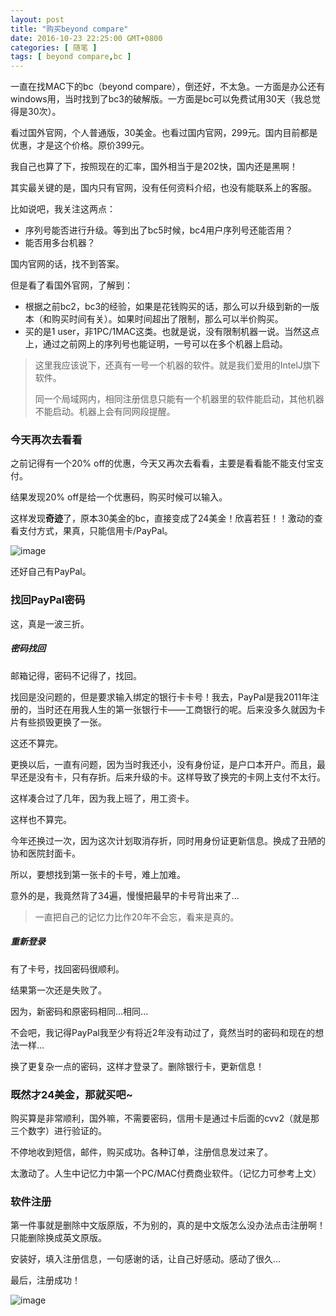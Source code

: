 ```yaml
---
layout: post
title: "购买beyond compare"
date: 2016-10-23 22:25:00 GMT+0800
categories: [ 随笔 ]
tags: [ beyond compare,bc ]
---
```


一直在找MAC下的bc（beyond compare），倒还好，不太急。一方面是办公还有windows用，当时找到了bc3的破解版。一方面是bc可以免费试用30天（我总觉得是30次）。

看过国外官网，个人普通版，30美金。也看过国内官网，299元。国内目前都是优惠，才是这个价格。原价399元。

我自己也算了下，按照现在的汇率，国外相当于是202快，国内还是黑啊！

<!-- more -->

其实最关键的是，国内只有官网，没有任何资料介绍，也没有能联系上的客服。

比如说吧，我关注这两点：

* 序列号能否进行升级。等到出了bc5时候，bc4用户序列号还能否用？
* 能否用多台机器？

国内官网的话，找不到答案。

但是看了看国外官网，了解到：

* 根据之前bc2，bc3的经验，如果是花钱购买的话，那么可以升级到新的一版本（和购买时间有关）。如果时间超出了限制，那么可以半价购买。
* 买的是1 user，非1PC/1MAC这类。也就是说，没有限制机器一说。当然这点上，通过之前网上的序列号也能证明，一号可以在多个机器上启动。

> 这里我应该说下，还真有一号一个机器的软件。就是我们爱用的IntelJ旗下软件。
>
> 同一个局域网内，相同注册信息只能有一个机器里的软件能启动，其他机器不能启动。机器上会有同网段提醒。

### 今天再次去看看

之前记得有一个20% off的优惠，今天又再次去看看，主要是看看能不能支付宝支付。

结果发现20% off是给一个优惠码，购买时候可以输入。

这样发现**奇迹**了，原本30美金的bc，直接变成了24美金！欣喜若狂！！激动的查看支付方式，果真，只能信用卡/PayPal。

![image](https://cdn1.yukapril.com/2016-10-23-buy-bc.png)

还好自己有PayPal。

### 找回PayPal密码

这，真是一波三折。

##### 密码找回

邮箱记得，密码不记得了，找回。

找回是没问题的，但是要求输入绑定的银行卡卡号！我去，PayPal是我2011年注册的，当时还在用我人生的第一张银行卡——工商银行的呢。后来没多久就因为卡片有些损毁更换了一张。

这还不算完。

更换以后，一直有问题，因为当时我还小，没有身份证，是户口本开户。而且，最早还是没有卡，只有存折。后来升级的卡。这样导致了换完的卡网上支付不太行。

这样凑合过了几年，因为我上班了，用工资卡。

这样也不算完。

今年还换过一次，因为这次计划取消存折，同时用身份证更新信息。换成了丑陋的协和医院封面卡。

所以，要想找到第一张卡的卡号，难上加难。

意外的是，我竟然背了34遍，慢慢把最早的卡号背出来了...

> 一直把自己的记忆力比作20年不会忘，看来是真的。

##### 重新登录

有了卡号，找回密码很顺利。

结果第一次还是失败了。

因为，新密码和原密码相同...相同...

不会吧，我记得PayPal我至少有将近2年没有动过了，竟然当时的密码和现在的想法一样...

换了更复杂一点的密码，这样才登录了。删除银行卡，更新信息！

### 既然才24美金，那就买吧~

购买算是非常顺利，国外嘛，不需要密码，信用卡是通过卡后面的cvv2（就是那三个数字）进行验证的。

不停地收到短信，邮件，购买成功。各种订单，注册信息发过来了。

太激动了。人生中记忆力中第一个PC/MAC付费商业软件。（记忆力可参考上文）

### 软件注册

第一件事就是删除中文版原版，不为别的，真的是中文版怎么没办法点击注册啊！只能删除换成英文原版。

安装好，填入注册信息，一句感谢的话，让自己好感动。感动了很久...

最后，注册成功！

![image](https://cdn1.yukapril.com/2016-10-23-bc-register.png)

